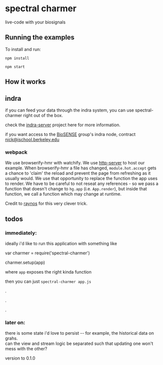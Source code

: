 # spectral charmer

live-code with your biosignals 

## Running the examples

To install and run:

    npm install

    npm start

[package.json]: ./package.json
[render.js]: ./render.js
[browser.js]: ./browser.js

## How it works

## indra

if you can feed your data through the indra system, you can use spectral-charmer right out of the box.

check the [indra-server](https://github.com/indra-net/collection-server) project here for more information.

if you want access to the [BioSENSE](http://biosense.berkeley.edu) group's indra node, contract nick@ischool.berkeley.edu

### webpack
We use browserify-hmr with watchify.
We use [http-server][] to host our example. 
When browserify-hmr a file has changed, `module.hot.accept` gets a chance to 'claim' the reload and prevent the page from refreshing as it usually would.
We use that opportunity to replace the function the app uses to render.
We have to be careful to not reseat any references - so we pass a function that doesn't change to `hg.app` (i.e. `App.render`), but inside that function, we call a function which may change at runtime.

Credit to [raynos](http://github.com/raynos) for this very clever trick.

[hot module replacement]: https://github.com/webpack/docs/wiki/hot-module-replacement-with-webpack
[http-server]: https://github.com/indexzero/http-server
[browserify-hmr]: https://github.com/AgentME/browserify-hmr


## todos

### immediately: 

ideally i'd like to run this application with something like

   var charmer = require('spectral-charmer')

   charmer.setup(app)

where `app` exposes the right kinda function

then you can just  `spectral-charmer app.js`

.

.

.

### later on:

there is some state i'd love to persist -- for example, the historical data on grahs.  
can the view and stream logic be separated such that updating one won't mess with the other?

version to 0.1.0

